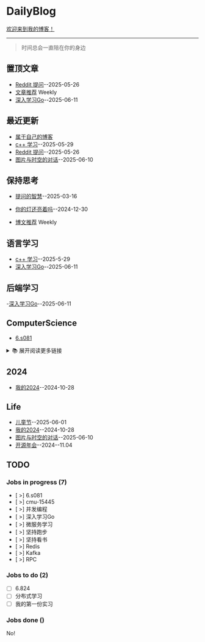 # DailyBlog

[欢迎来到我的博客！](https://blog.zhaozhonghe.me)

---

> 时间总会一直陪在你的身边

## 置顶文章

- [Reddit 提问](https://github.com/Zhonghe-zhao/DailyBlog/issues/7)--2025-05-26
- [文章推荐](https://github.com/Zhonghe-zhao/DailyBlog/issues/9) Weekly
- [深入学习Go](https://github.com/Zhonghe-zhao/DailyBlog/issues/19)--2025-06-11

## 最近更新

- [属于自己的博客](https://github.com/Zhonghe-zhao/DailyBlog/issues/1)
- [c++ 学习](https://github.com/Zhonghe-zhao/DailyBlog/issues/2)--2025-05-29
- [Reddit 提问](https://github.com/Zhonghe-zhao/DailyBlog/issues/7)--2025-05-26
- [图片与时空的对话](https://github.com/Zhonghe-zhao/DailyBlog/issues/16)--2025-06-10

## 保持思考

- [提问的智慧](https://github.com/Zhonghe-zhao/DailyBlog/issues/6)--2025-03-16

- [你的灯还亮着吗](https://github.com/Zhonghe-zhao/DailyBlog/issues/5)--2024-12-30

- [博文推荐](https://github.com/Zhonghe-zhao/DailyBlog/issues/9) Weekly

## 语言学习

- [c++ 学习](https://github.com/Zhonghe-zhao/DailyBlog/issues/2)--2025-5-29
- [深入学习Go](https://github.com/Zhonghe-zhao/DailyBlog/issues/19)--2025-06-11

## 后端学习

-[深入学习Go](https://github.com/Zhonghe-zhao/DailyBlog/issues/19)--2025-06-11

## ComputerScience

- [6.s081](https://github.com/Zhonghe-zhao/DailyBlog/issues/8)

<details>
  <summary>📚 展开阅读更多链接</summary>
</details>

## 2024

- [我的2024](https://github.com/Zhonghe-zhao/DailyBlog/issues/3)--2024-10-28

## Life

- [儿童节](https://github.com/Zhonghe-zhao/DailyBlog/issues/13)--2025-06-01
- [我的2024](https://github.com/Zhonghe-zhao/DailyBlog/issues/3)--2024-10-28
- [图片与时空的对话](https://github.com/Zhonghe-zhao/DailyBlog/issues/16)--2025-06-10
- [开源年会](https://github.com/Zhonghe-zhao/DailyBlog/issues/15)--2024--11.04

## TODO

### Jobs in progress (7)
- [ >] 6.s081
- [ >] cmu-15445
- [ >] 并发编程
- [ >] 深入学习Go
- [ >] 微服务学习
- [ >] 坚持跑步
- [ >] 坚持看书
- [ >] Redis
- [ >] Kafka
- [ >] RPC

### Jobs to do (2)

- [ ] 6.824
- [ ] 分布式学习
- [ ] 我的第一份实习

### Jobs done ()

No!
